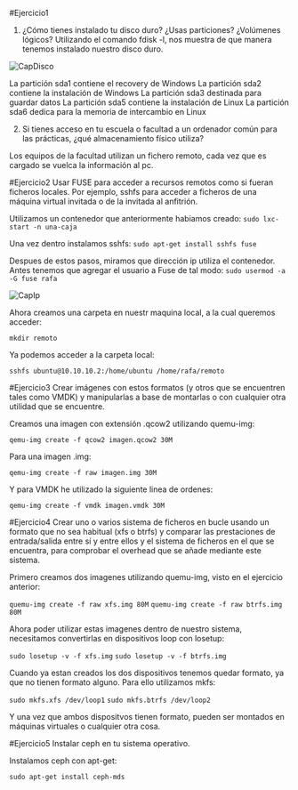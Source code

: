 #Ejercicio1

1. ¿Cómo tienes instalado tu disco duro? ¿Usas particiones? ¿Volúmenes lógicos?
Utilizando el comando fdisk -l, nos muestra de que manera tenemos instalado nuestro disco duro.

  ![CapDisco](https://dl.dropbox.com/s/4ydap49dq2qw71a/fdisk.png)
  
  La partición sda1 contiene el recovery de Windows
  La partición sda2 contiene la instalación de Windows
  La partición sda3 destinada para guardar datos
  La partición sda5 contiene la instalación de Linux
  La partición sda6 dedica para la memoria de intercambio en Linux

2. Si tienes acceso en tu escuela o facultad a un ordenador común para las prácticas, ¿qué almacenamiento físico utiliza?

Los equipos de la facultad utilizan un fichero remoto, cada vez que es cargado se vuelca la información al pc.

#Ejercicio2
Usar FUSE para acceder a recursos remotos como si fueran ficheros locales. Por ejemplo, sshfs para acceder a ficheros de una máquina virtual invitada o de la invitada al anfitrión.

Utilizamos un contenedor que anteriormente habiamos creado:
  `sudo lxc-start -n una-caja`

Una vez dentro instalamos sshfs:
  `sudo apt-get install sshfs fuse`
  
Despues de estos pasos, miramos que dirección ip utiliza el contenedor. Antes tenemos que agregar el usuario a Fuse de tal modo:
  `sudo usermod -a -G fuse rafa`
  
  ![CapIp](https://dl.dropbox.com/s/bwo03uhtrdfklug/almejer2.png)
  
Ahora creamos una carpeta en nuestr maquina local, a la cual queremos acceder:

  `mkdir remoto`

Ya podemos acceder a la carpeta local:

  `sshfs ubuntu@10.10.10.2:/home/ubuntu /home/rafa/remoto`
  
#Ejercicio3
Crear imágenes con estos formatos (y otros que se encuentren tales como VMDK) y manipularlas a base de montarlas o con cualquier otra utilidad que se encuentre.

Creamos una imagen con extensión .qcow2 utilizando quemu-img:

  `qemu-img create -f qcow2 imagen.qcow2 30M`

Para una imagen .img:

  `qemu-img create -f raw imagen.img 30M`
  
Y para VMDK he utilizado la siguiente linea de ordenes:

  `qemu-img create -f vmdk imagen.vmdk 30M`

#Ejercicio4
Crear uno o varios sistema de ficheros en bucle usando un formato que no sea habitual (xfs o btrfs) y comparar las prestaciones de entrada/salida entre sí y entre ellos y el sistema de ficheros en el que se encuentra, para comprobar el overhead que se añade mediante este sistema.

Primero creamos dos imagenes utilizando quemu-img, visto en el ejercicio anterior:

  `quemu-img create -f raw xfs.img 80M`
  `quemu-img create -f raw btrfs.img 80M`
  
Ahora poder utilizar estas imagenes dentro de nuestro sistema, necesitamos convertirlas en dispositivos loop con losetup:

  `sudo losetup -v -f xfs.img`
  `sudo losetup -v -f btrfs.img`

Cuando ya estan creados los dos dispositivos tenemos quedar formato, ya que no tienen formato alguno. Para ello utilizamos mkfs:

  `sudo mkfs.xfs /dev/loop1`
  `sudo mkfs.btrfs /dev/loop2`

Y una vez que ambos dispositvos tienen formato, pueden ser montados en máquinas virtuales o cualquier otra cosa.

#Ejercicio5
Instalar ceph en tu sistema operativo.

  Instalamos ceph con apt-get:
    
  `sudo apt-get install ceph-mds`








  




